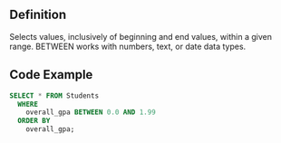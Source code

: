 <!--
---
Title: "BETWEEN"
Subjects:
  - "data science"
Tags:
  - "data science"
  - "database"
  - "queries"
  - "table"
  - "postgressql"
  - "mysql"
  - "sqlite"
Catalog Content:
  - "https://www.codecademy.com/learn/learn-sql"
  - "https://www.codecademy.com/learn/sql-table-transformation"
  - "https://www.codecademy.com/learn/paths/design-databases-with-postgresql"
  - "https://www.codecademy.com/learn/paths/full-stack-engineer-career-path"
---
-->

## Definition 
Selects values, inclusively of beginning and end values, within a given range. BETWEEN works with numbers, text, or date data types.

## Code Example

```sql
SELECT * FROM Students
  WHERE
    overall_gpa BETWEEN 0.0 AND 1.99
  ORDER BY
    overall_gpa;
```
